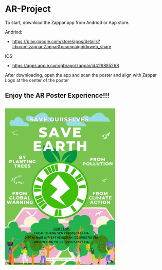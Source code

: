 # AR-Project
To start, download the Zappar app from Andriod or App store.

Andriod:
- https://play.google.com/store/apps/details?id=com.zappar.Zappar&pcampaignid=web_share

IOS:
- https://apps.apple.com/gb/app/zappar/id429885268 

After downloading, open the app and scan the poster and align with Zappar Logo at the center of the poster
  
**Enjoy the AR Poster Experience!!!**
---
![Zappar Poster](img.png)
---
